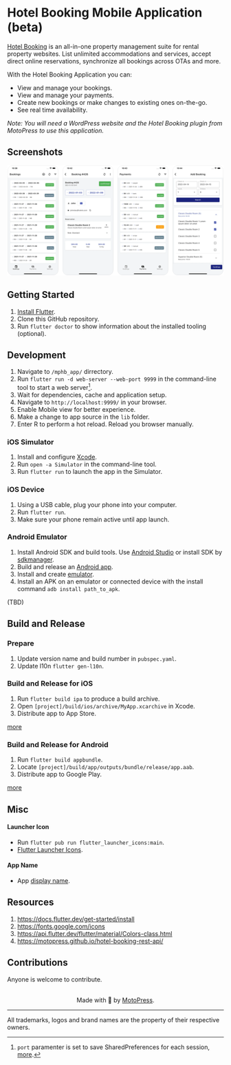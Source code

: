 # Hotel Booking Mobile Application (beta)

[Hotel Booking](https://motopress.com/products/hotel-booking/) is an all-in-one property management suite for rental property websites. List unlimited accommodations and services, accept direct online reservations, synchronize all bookings across OTAs and more.

With the Hotel Booking Application you can:

* View and manage your bookings.
* View and manage your payments.
* Create new bookings or make changes to existing ones on-the-go.
* See real time availability.

_Note: You will need a WordPress website and the Hotel Booking plugin from MotoPress to use this application._

## Screenshots
![Hotel Booking Mobile Application](assets/screenshots/screenshot.png?raw=true)

## Getting Started

1. [Install Flutter](https://docs.flutter.dev/get-started/install).
1. Clone this GitHub repository.
1. Run `flutter doctor` to show information about the installed tooling (optional).

## Development
1. Navigate to `/mphb_app/` dirrectory.
1. Run `flutter run -d web-server --web-port 9999` in the command-line tool to start a web server[^1].
1. Wait for dependencies, cache and application setup.
1. Navigate to `http://localhost:9999/` in your browser.
1. Enable Mobile view for better experience.
1. Make a change to app source in the `lib` folder.
1. Enter R to perform a hot reload. Reload you browser manually.

[^1]: `port` paramenter is set to save SharedPreferences for each session, [more](https://stackoverflow.com/questions/59503499/flutter-web-shared-preferences-not-available-when-tab-is-closed-and-reopened).

### iOS Simulator
1. Install and configure [Xcode](https://docs.flutter.dev/get-started/install/macos#ios-setup).
1. Run `open -a Simulator` in the command-line tool.
1. Run `flutter run` to launch the app in the Simulator.

### iOS Device
1. Using a USB cable, plug your phone into your computer.
1. Run `flutter run`.
1. Make sure your phone remain active until app launch.

### Android Emulator
1. Install Android SDK and build tools. Use [Android Studio](https://docs.flutter.dev/get-started/install/macos#set-up-the-android-emulator) or install SDK by [sdkmanager](https://developer.android.com/studio/command-line/sdkmanager).
1. Build and release an [Android app](https://docs.flutter.dev/deployment/android).
1. Install and create [emulator](https://gist.github.com/mrk-han/66ac1a724456cadf1c93f4218c6060ae).
1. Install an APK on an emulator or connected device with the install command `adb install path_to_apk`.

(TBD)

## Build and Release

### Prepare
1. Update version name and build number in `pubspec.yaml`.
1. Update l10n `flutter gen-l10n`.

### Build and Release for iOS

1. Run `flutter build ipa` to produce a build archive.
1. Open `[project]/build/ios/archive/MyApp.xcarchive` in Xcode.
1. Distribute app to App Store.

[more](https://docs.flutter.dev/deployment/ios)

### Build and Release for Android

1. Run `flutter build appbundle`.
1. Locate `[project]/build/app/outputs/bundle/release/app.aab`.
1. Distribute app to Google Play.

[more](https://docs.flutter.dev/deployment/android)

## Misc

#### Launcher Icon
* Run `flutter pub run flutter_launcher_icons:main`.
* [Flutter Launcher Icons](https://github.com/fluttercommunity/flutter_launcher_icons).

#### App Name
* App [display name](https://stackoverflow.com/questions/49353199/how-can-i-change-the-app-display-name-build-with-flutter).

## Resources
1. https://docs.flutter.dev/get-started/install
1. https://fonts.google.com/icons
1. https://api.flutter.dev/flutter/material/Colors-class.html
1. https://motopress.github.io/hotel-booking-rest-api/

## Contributions
Anyone is welcome to contribute.

<p align="center">
    <br/>
    Made with 💙 by <a href="https://motopress.com/">MotoPress</a>.<br/>
</p>

---
All trademarks, logos and brand names are the property of their respective owners.
